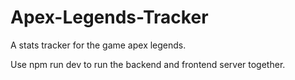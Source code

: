 # Apex-Legends-Tracker
A stats tracker for the game apex legends.

Use npm run dev to run the backend and frontend server together.

